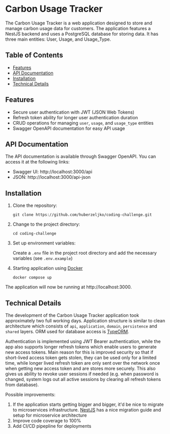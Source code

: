 # Carbon Usage Tracker

The Carbon Usage Tracker is a web application designed to store and manage carbon usage data for customers. The application features a NestJS backend and uses a PostgreSQL database for storing data. It has three main entities: User, Usage, and Usage_Type.

## Table of Contents

- [Features](#features)
- [API Documentation](#api-documentation)
- [Installation](#installation)
- [Technical Details](#technical-details)

## Features

- Secure user authentication with JWT (JSON Web Tokens)
- Refresh token ability for longer user authentication duration
- CRUD operations for managing ```user```, ```usage```, and ```usage_type``` entities
- Swagger OpenAPI documentation for easy API usage

## API Documentation

The API documentation is available through Swagger OpenAPI. You can access it at the following links:

- Swagger UI: http://localhost:3000/api
- JSON: http://localhost:3000/api-json

## Installation

1. Clone the repository:

   ```
   git clone https://github.com/huberzeljko/coding-challenge.git
   ```

2. Change to the project directory:

   ```
   cd coding-challenge
   ```

3. Set up environment variables:

   Create a `.env` file in the project root directory and add the necessary variables (see `.env.example`)


4. Starting application using [Docker](https://www.docker.com/)

   ```
   docker compose up
   ```

The application will now be running at http://localhost:3000.

## Technical Details

The development of the Carbon Usage Tracker application took approximately two full working days. Application structure is similar to clean architecture which consists of `api`, `application`, `domain`, `persistence` and `shared` layers. ORM used for database access is [TypeORM](https://typeorm.io). 

Authentication is implemented using JWT Bearer authentication, while the app also supports longer refresh tokens which enable users to generate new access tokens. Main reason for this is improved security so that if short-lived access token gets stolen, they can be used only for a limited time, while longer lived refresh token are only sent over the network once when getting new access token and are stores more securely. This also gives us ability to revoke user sessions if needed (e.g. when password is changed, system logs out all active sessions by clearing all refresh tokens from database).

Possible improvements:
1. If the application starts getting bigger and bigger, it'd be nice to migrate to microservices infrastructure. [NestJS](https://docs.nestjs.com/microservices/basics) has a nice migration guide and setup for microservice architecture
2. Improve code coverage to 100%
3. Add CI/CD pipepline for deployments
